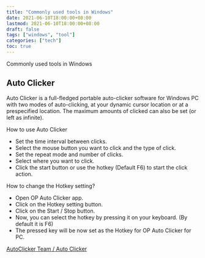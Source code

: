 ```yaml
---
title: "Commonly used tools in Windows"
date: 2021-06-10T18:00:00+08:00
lastmod: 2021-06-10T18:00:00+08:00
draft: false
tags: ["windows", "tool"]
categories: ["tech"]
toc: true
---
```

Commonly used tools in Windows
<!--more--> 

## Auto Clicker
Auto Clicker is a full-fledged portable auto-clicker software for Windows PC with two modes of auto-clicking, at your dynamic cursor location or at a prespecified location. The maximum amounts of clicked can also be set (or left as infinite).

How to use Auto Clicker
  - Set the time interval between clicks.
  - Select the mouse button you want to click and the type of click.
  - Set the repeat mode and number of clicks.
  - Select where you want to click.
  - Click the start button or use the hotkey (Default F6) to start the click action.

How to change the Hotkey setting?
  - Open OP Auto Clicker app.
  - Click on the Hotkey setting button.
  - Click on the Start / Stop button.
  - Now, you can select the hotkey by pressing it on your keyboard. (By default it is F6)
  - The pressed key will be now set as the Hotkey for OP Auto Clicker for PC.

[AutoClicker Team / Auto Clicker](https://www.opautoclicker.com/)

